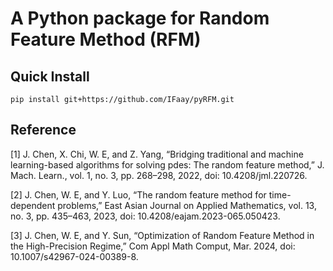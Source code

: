 # A Python package for Random Feature Method (RFM)

## Quick Install

```
pip install git+https://github.com/IFaay/pyRFM.git
```

## Reference

[1] J. Chen, X. Chi, W. E, and Z. Yang, “Bridging traditional and machine learning-based algorithms for solving pdes:
The random feature method,” J. Mach. Learn., vol. 1, no. 3, pp. 268–298, 2022, doi: 10.4208/jml.220726.

[2] J. Chen, W. E, and Y. Luo, “The random feature method for time-dependent problems,” East Asian Journal on Applied
Mathematics, vol. 13, no. 3, pp. 435–463, 2023, doi: 10.4208/eajam.2023-065.050423.

[3] J. Chen, W. E, and Y. Sun, “Optimization of Random Feature Method in the High-Precision Regime,” Com Appl Math
Comput, Mar. 2024, doi: 10.1007/s42967-024-00389-8.
